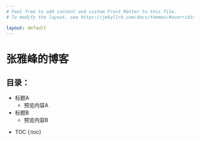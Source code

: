 ```yaml
---
# Feel free to add content and custom Front Matter to this file.
# To modify the layout, see https://jekyllrb.com/docs/themes/#overriding-theme-defaults

layout: default
---
```


# 张雅峰的博客
## 目录：
- 标题A
  - 预览内容A
- 标题B
  - 预览内容B

* TOC
{:toc}
